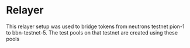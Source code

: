 # Relayer
This relayer setup was used to bridge tokens from neutrons testnet pion-1 to bbn-testnet-5. The test pools on that testnet are created using these pools